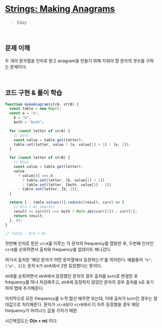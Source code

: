 # [Strings: Making Anagrams](https://www.hackerrank.com/challenges/ctci-making-anagrams/problem?h_l=interview&playlist_slugs%5B%5D=interview-preparation-kit&playlist_slugs%5B%5D=strings)

> Easy

<br />

## 문제 이해

두 개의 문자열을 인자로 받고 anagram을 만들기 위해 지워야 할 문자의 갯수를 구하는 문제이다.

<br />

## 코드 구현 & 풀이 학습

```js
function makeAnagram(strA, strB) {
  const table = new Map();
  const a = "a",
    b = "b",
    both = "both";

  for (const letter of strA) {
    // O(n)
    const value = table.get(letter);
    table.set(letter, value ? [a, value[1] + 1] : [a, 1]);
  }

  for (const letter of strB) {
    // O(m)
    const value = table.get(letter);
    value
      ? value[0] === b
        ? table.set(letter, [b, value[1] + 1])
        : table.set(letter, [both, value[1] - 1])
      : table.set(letter, [b, 1]);
  }

  return [...table.values()].reduce((result, curr) => {
    // O(n + m) (worst)
    result += curr[0] === both ? Math.abs(curr[1]) : curr[1];
    return result;
  }, 0);
}

// Total : O(n + m)
```

첫번째 인자로 받은 `strA`를 이루는 각 문자의 frequency를 맵핑한 후, 두번째 인자인 `strB`를 순회하면서 출처와 frequency를 업데이트 해나갔다.

여기서 출처란 '해당 문자가 어떤 문자열에서 등장하는가'를 의미한다. 예를들어 `"k": ["a", 2]`는 문자 k가 strA에서 2번 등장했다는 뜻이다.

strB를 순회하면서 strA에서 등장했던 문자의 경우 출처를 `both`로 변경한 후 frequency를 하나 차감해주고, strA에 등장하지 않았던 문자의 경우 출처를 `b`로 표기하여 맵에 추가해준다.

마지막으로 모든 frequency를 누적 합산 해주면 되는데, 이때 출처가 `both`인 경우는 절대값으로 처리해준다. 문자가 `strA`보다 `strB`에서 더 자주 등장했을 경우 해당 frequency가 마이너스 값을 가지기 때문.

시간복잡도는 **O(n + m)** 이다.
